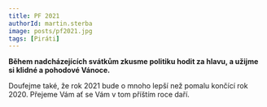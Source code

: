```yaml
---
title: PF 2021
authorId: martin.sterba
image: posts/pf2021.jpg
tags: [Piráti]
---
```


**Během nadcházejících svátkům zkusme politiku hodit za hlavu, a užijme si klidné a pohodové Vánoce.**

Doufejme také, že rok 2021 bude o mnoho lepší než pomalu končící rok 2020. Přejeme Vám ať se Vám v tom příštím roce daří.
